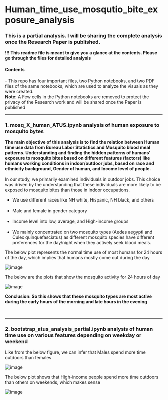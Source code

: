 # Human_time_use_mosqutio_bite_exposure_analysis

<h3>This is a partial analysis. I will be sharing the complete analysis once the Research Paper is published.</h3>
<b>!!! This readme file is meant to give you a glance at the contents. Please go through the files for detailed analysis</b>
<h4>Contents</h4>
- This repo has four important files, two Python notebooks, and two PDF files of the same notebooks, which are used to analyze the visuals as they were created.<br>
<b>Note:</b> A Few cells in the Python notebooks are removed to protect the privacy of the Research work and will be shared once the Paper is published
<br>
<hr>
<h3>1. <b></b>mosq_X_human_ATUS.ipynb</b> analysis of human exposure to mosquito bytes </h3>

<body>
<b> The main objective of this analysis is to find the relation between Human time use data from Bureau Labor Statistics and Mosquito blood meal patterns.
  Understanding and finding the hidden patterns of humans' exposure to mosquito bites based on different features (factors) like humans working conditions in indoor/outdoor jobs, based on race and ethnicity background, Gender of human, and Income level of people.</b>
    <br><br>
    In our study, we primarily examined individuals in outdoor jobs. This choice was driven by the understanding that these individuals are more likely to be exposed to mosquito bites than those in indoor occupations.
    <br>
    <ul>
    <li> We use different races like NH white, Hispanic, NH black, and others</li>
    <br>
    <li>Male and female in gender category</li>
    <br>
    <li> Income level into low, average, and High-income groups</li>
    <br>
   <li> We mainly concentrated on two mosquito types (Aedes aegypti and Culex quinquefasciatus) as different mosquito species have different preferences for the day/night when they actively seek blood meals.</li>
        </ul>
</body>
<body> The below plot represents the normal time use of most humans for 24 hours of the day, which implies that humans mostly come out during the day</body>

![image](https://github.com/jagadeesh-chitturi/Human_time_use_mosqutio_bite_exposure_analysis/assets/117065124/5ef9039c-ee2b-4d38-b491-b37307a33845)

<body> The below are the plots that show the mosquito activity for 24 hours of day</body>

![image](https://github.com/jagadeesh-chitturi/Human_time_use_mosqutio_bite_exposure_analysis/assets/117065124/63ae7678-0548-4ce8-b02b-a33f278d418c)

<b> Conclusion: So this shows that these mosquito types are most active during the early hours of the morning and late hours in the evening</b>

<br>
<hr>
<h3>2. <b>bootstrap_atus_analysis_partial.ipynb</b> analysis of human time use on various features depending on weekday or weekend </h3>
<body>Like from the below figure, we can infer that Males spend more time outdoors than females</body>

![image](https://github.com/jagadeesh-chitturi/Human_time_use_mosqutio_bite_exposure_analysis/assets/117065124/27395d06-29af-4316-8eb5-6cda38f70d8b)

<body> The below plot shows that High-income people spend more time outdoors than others on weekends, which makes sense</body>

![image](https://github.com/jagadeesh-chitturi/Human_time_use_mosqutio_bite_exposure_analysis/assets/117065124/1594b1f4-3d5d-4e7a-9f15-02b397af0c0e)
